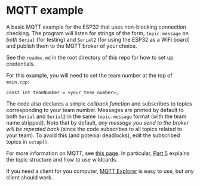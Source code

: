 # MQTT example

A basic MQTT example for the ESP32 that uses non-blocking connection checking. The program will listen for strings of the form, `topic:message` on *both* `Serial` (for testing) and `Serial2` (for using the ESP32 as a WiFi board) and publish them to the MQTT broker of your choice. 

See the `readme.md` in the root directory of this repo for how to set up credentials. 

For this example, you will need to set the team number at the top of `main.cpp`:

```
const int teamNumber = <your_team_number>;
```

The code also declares a simple *callback function* and subscribes to topics corresponding to your team number. Messages are printed by default to both `Serial` and `Serial2` in the same `topic:message` format (with the team name stripped). Note that by default, *any message you send to the broker will be repeated back* (since the code subscribes to all topics related to your team). To avoid this (and potenial deadlocks), edit the subscribed topics in `setup()`. 

For more information on MQTT, see [this page](https://www.hivemq.com/mqtt-essentials/). In particular, [Part 5](https://www.hivemq.com/blog/mqtt-essentials-part-5-mqtt-topics-best-practices/) explains the topic structure and how to use wildcards.

If you need a client for you computer, [MQTT Explorer](http://mqtt-explorer.com) is easy to use, but any client should work.